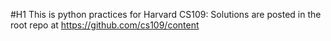 #H1 This is python practices for Harvard CS109:
Solutions are posted in the root repo at https://github.com/cs109/content
